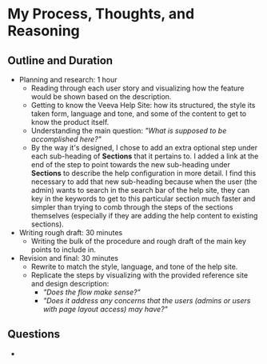 # My Process, Thoughts, and Reasoning

## Outline and Duration

- Planning and research: 1 hour
  - Reading through each user story and visualizing how the feature would be shown based on the description.
  - Getting to know the Veeva Help Site: how its structured, the style its taken form, language and tone, and some of the content to get to know the product itself.
  - Understanding the main question: *"What is supposed to be accomplished here?"*
  - By the way it's designed, I chose to add an extra optional step under each sub-heading of **Sections** that it pertains to. I added a link at the end of the step to point towards the new sub-heading under **Sections** to describe the help configuration in more detail. I find this necessary to add that new sub-heading because when the user (the admin) wants to search in the search bar of the help site, they can key in the keywords to get to this particular section much faster and simpler than trying to comb through the steps of the sections themselves (especially if they are adding the help content to existing sections).
- Writing rough draft: 30 minutes
  - Writing the bulk of the procedure and rough draft of the main key points to include in.
- Revision and final: 30 minutes
  - Rewrite to match the style, language, and tone of the help site.
  - Replicate the steps by visualizing with the provided reference site and design description: 
    - *"Does the flow make sense?"*
    - *"Does it address any concerns that the users (admins or users with page layout access) may have?"*

## Questions

- 
